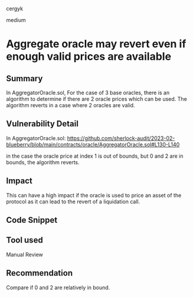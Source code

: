 cergyk

medium

# Aggregate oracle may revert even if enough valid prices are available

## Summary
In AggregatorOracle.sol, For the case of 3 base oracles, there is an algorithm to determine if there are 2 oracle prices which can be used. The algorithm reverts in a case where 2 oracles are valid.  

## Vulnerability Detail

In AggregatorOracle.sol:
https://github.com/sherlock-audit/2023-02-blueberry/blob/main/contracts/oracle/AggregatorOracle.sol#L130-L140

in the case the oracle price at index 1 is out of bounds, but 0 and 2 are in bounds, the algorithm reverts.

## Impact
This can have a high impact if the oracle is used to price an asset of the protocol as it can lead to the revert of a liquidation call.

## Code Snippet

## Tool used

Manual Review

## Recommendation
Compare if 0 and 2 are relatively in bound.